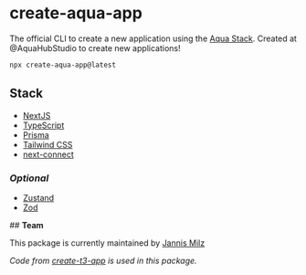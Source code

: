 # **create-aqua-app**

The official CLI to create a new application using the [Aqua Stack](#stack). Created at @AquaHubStudio to create new applications!

```bash
npx create-aqua-app@latest
```

<div id='stack'>

## **Stack**

- [NextJS](https://nextjs.org)
- [TypeScript](https://typescriptlang.org)
- [Prisma](https://prisma.io)
- [Tailwind CSS](https://tailwindcss.com)
- [next-connect](https://github.com/hoangvvo/next-connect)

### *Optional*

- [Zustand](https://www.npmjs.com/package/zustand)
- [Zod](https://www.npmjs.com/package/zod)

</div>

<div id='team'>

## **Team**

This package is currently maintained by [Jannis Milz](https://github.com/JannisMilz)

*Code from [create-t3-app](https://github.com/t3-oss/create-t3-app) is used in this package.*

</div>